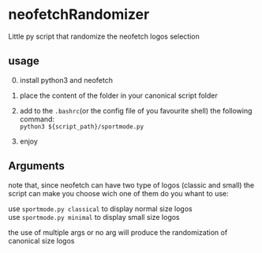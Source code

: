 # neofetchRandomizer
Little py script that randomize the neofetch logos selection

## usage
0) install python3 and neofetch

1) place the content of the folder in your canonical script folder 

2) add to the `.bashrc`(or the config file of you favourite shell) 
the following command:  <br/> `python3 ${script_path}/sportmode.py`

3) enjoy

## Arguments
note that, since neofetch can have two type of logos (classic and small)
the script can make you choose wich one of them do you whant to use: 

use `sportmode.py classical` to display normal size logos \
use `sportmode.py minimal` to display small size logos

the use of multiple args or no arg will produce the randomization of canonical size logos 
